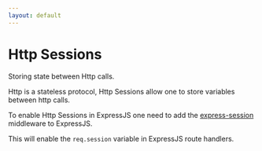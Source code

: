 ```yaml
---
layout: default
---
```


# Http Sessions

Storing state between Http calls.

Http is a stateless protocol, Http Sessions allow one to store variables between http calls.

To enable Http Sessions in ExpressJS one need to add the [express-session](https://www.npmjs.com/package/express-session) middleware to ExpressJS.

This will enable the `req.session` variable in ExpressJS route handlers.
